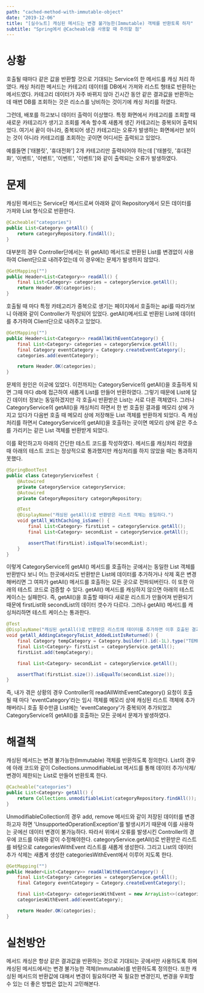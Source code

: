 ```yaml
---
path: "cached-method-with-immutable-object"
date: "2019-12-06"
title: "[실수노트] 캐싱된 메서드는 변경 불가능한(Immutable) 객체를 반환토록 하자"
subtitle: "Spring에서 @Cacheable을 사용할 때 주의할 점"
---
```


# 상황

호출될 때마다 같은 값을 반환할 것으로 기대되는 Service의 한 메서드를 캐싱 처리 하였다. 캐싱 처리한 메서드는 카테고리 데이터를 DB에서 가져와 리스트 형태로 반환하는 메서드였다. 카테고리 데이터가 자주 바뀌지 않아 긴시간 동안 같은 결과값을 반환하는데 매번 DB를 조회하는 것은 리소스를 낭비하는 것이기에 캐싱 처리를 하였다.

그런데, 배포를 하고보니 데이터 출력이 이상했다. 특정 화면에서 카테고리를 조회할 때 새로운 카테고리가 생기고 조회를 계속 할수록 새롭게 생긴 카테고리는 중복되어 출력되었다. 여기서 끝이 아니라, 중복되어 생긴 카테고리는 오류가 발생하는 화면에서만 보이는 것이 아니라 카테고리를 조회하는 곳이면 어디서든 출력되고 있었다.

예를들면 \['태블릿', '휴대전화'\] 2개 카테고리만 출력되어야 하는데 \['태블릿, '휴대전화', '이벤트', '이벤트', '이벤트', '이벤트'\]와 같이 출력되는 오류가 발생하였다.

# 문제

캐싱된 메서드는 Service단 메서드로써 아래와 같이 Repository에서 모든 데이터를 가져와 List 형식으로 반환한다.

```java
@Cacheable("categories")
public List<Category> getAll() {
    return categoryRepository.findAll();
}
```

대부분의 경우 Controller단에서는 위 getAll() 메서드로 반환된 List를 변경없이 사용하여 Client단으로 내려주었는데 이 경우에는 문제가 발생하지 않았다.

```java
@GetMapping("")
public Header<List<Category>> readAll() {
    final List<Category> categories = categoryService.getAll();
    return Header.OK(categories);
}
```

호출될 때 마다 특정 카테고리가 중복으로 생기는 페이지에서 호출하는 api를 따라가보니 아래와 같이 Controller가 작성되어 있었다. getAll()메서드로 반환된 List에 데이터를 추가하여 Client단으로 내려주고 있었다.

```java
@GetMapping("")
public Header<List<Category>> readAllWithEventCategory() {
    final List<Category> categories = categoryService.getAll();
    final Category eventCategory = Category.createEventCategory();
    categories.add(eventCategory);

    return Header.OK(categories);
}
```

문제의 원인은 이곳에 있었다. 이전까지는 CategoryService의 getAll()을 호출하게 되면 그때 마다 db에 접근하여 새롭게 List를 만들어 반환하였다. 그렇기 때문에 List에 담긴 데이터 정보는 동일하겠지만 각 호출시 반환받은 List는 서로 다른 객체였다. 그러나 CategoryService의 getAll()을 캐싱처리 하면서 한 번 호출된 결과를 메모리 상에 가지고 있다가 다음번 호출 때 메모리 상에 저장해둔 List 객체를 반환하게 되었다. 즉 캐싱처리를 하면서 CategoryService의 getAll()을 호출하는 곳이면 메모리 상에 같은 주소를 가리키는 같은 List 객체를 반환받게 되었다.

이를 확인하고자 아래의 간단한 테스트 코드를 작성하였다. 메서드를 캐싱처리 하였을 때 아래의 테스트 코드는 정상적으로 통과했지만 캐싱처리를 하지 않았을 때는 통과하지 못했다.

```java
@SpringBootTest
public class CategoryServiceTest {
    @Autowired
    private CategoryService categoryService;
    @Autowired
    private CategoryRepository categoryRepository;

    @Test
    @DisplayName("캐싱된 getAll()로 반환받은 리스트 객체는 동일하다.")
    void getAll_WithCaching_isSame() {
        final List<Category> firstList = categoryService.getAll();
        final List<Category> secondList = categoryService.getAll();

        assertThat(firstList).isEqualTo(secondList);
    }
}
```

이렇게 CategoryService의 getAll() 메서드를 호출하는 곳에서는 동일한 List 객체를 반환받다 보니 어느 한곳에서라도 반환받은 List에 데이터를 추가하거나 삭제 혹은 변경해버리면 그 여파가 getAll() 메서드를 호출하는 모든 곳으로 전파되버린다. 이 또한 아래의 테스트 코드로 검증할 수 있다. getAll() 메서드를 캐싱하지 않으면 아래의 테스트 케이스는 실패한다. 즉, getAll()을 호출할 때마다 새로운 리스트가 만들어져 반환되기 때문에 firstList와 secondList의 데이터 갯수가 다르다. 그러나 getAll() 메서드를 캐싱처리하면 테스트 케이스는 통과한다.

```java
@Test
@DisplayName("캐싱된 getAll()로 반환받은 리스트에 데이터를 추가하면 이후 호출된 결과에도 데이터가 추가된 리스트가 반환된다.")
void getAll_AddingCategoryToList_AddedListIsReturned() {
    final Category tempCategory = Category.builder().id(-1L).type("TEMP").title("임시").build();
    final List<Category> firstList = categoryService.getAll();
    firstList.add(tempCategory);

    final List<Category> secondList = categoryService.getAll();

    assertThat(firstList.size()).isEqualTo(secondList.size());
}
```

즉, 내가 겪은 상황의 경우 Controller의 readAllWithEventCategory() 요청이 호출될 때 마다 'eventCategory'라는 임시 객체를 메모리 상에 캐싱된 리스트 객체에 추가해버리니 호출 횟수만큼 List에는 'eventCategory'가 중복되어 추가되었고 CategoryService의 getAll()를 호출하는 모든 곳에서 문제가 발생하였다.

# 해결책

캐싱된 메서드는 변경 불가능한(Immutable) 객체를 반환하도록 정의한다. List의 경우에 아래 코드와 같이 Collections.unmodifiableList 메서드를 통해 데이터 추가/삭제/변경이 제한되는 List로 만들어 반환토록 한다.

```java
@Cacheable("categories")
public List<Category> getAll() {
    return Collections.unmodifiableList(categoryRepository.findAll());
}
```

UnmodifiableCollection의 경우 add, remove 메서드와 같이 저장된 데이터를 변경하고자 하면 'UnsupportedOperationException'를 발생시키기 때문에 이를 사용하는 곳에선 데이터 변경이 불가능하다. 따라서 위에서 오류를 발생시킨 Controller의 경우에 코드를 아래와 같이 수정해야한다. categoryService.getAll()로 반환받은 리스트를 바탕으로 categoriesWithEvent 리스트를 새롭게 생성한다. 그리고 List의 데이터 추가 삭제는 새롭게 생성한 categoriesWithEvent에서 이루어 지도록 한다.

```java
@GetMapping("")
public Header<List<Category>> readAllWithEventCategory() {
    final List<Category> categories = categoryService.getAll();
    final Category eventCategory = Category.createEventCategory();

    final List<Category> categoriesWithEvent = new ArrayList<>(categories);
    categoriesWithEvent.add(eventCategory);

    return Header.OK(categories);
}
```

# 실천방안

메서드 캐싱은 항상 같은 결과값을 반환하는 것으로 기대되는 곳에서만 사용하도록 하며 캐싱된 메서드에서는 변경 불가능한 객체(Immutable)를 반환하도록 정의한다. 또한 캐싱된 메서드의 반환값에 대해서 변경이 필요하다면 꼭 필요한 변경인지, 변경을 우회할 수 있는 더 좋은 방법은 없는지 고민해본다.
